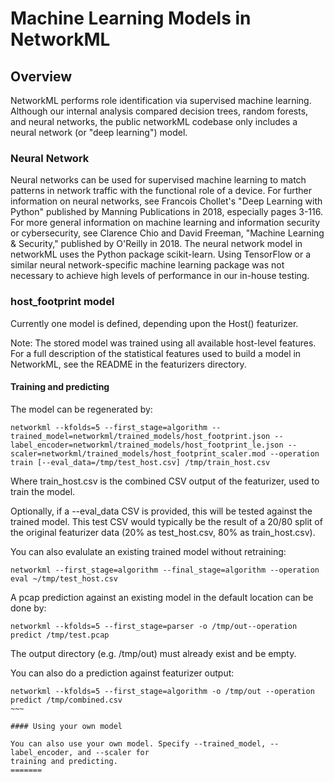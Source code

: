 # Machine Learning Models in NetworkML

## Overview

NetworkML performs role identification via supervised machine learning. Although our
internal analysis compared decision trees, random forests, and neural networks, the public
networkML codebase only includes a neural network (or "deep learning") model.

### Neural Network
Neural networks can be used for supervised machine learning to match patterns in network
traffic with the functional role of a device. For further information on neural networks,
see Francois Chollet's "Deep Learning with Python" published by Manning
Publications in 2018, especially pages 3-116. For more general information on machine
learning and information security or cybersecurity, see Clarence
Chio and David Freeman, "Machine Learning & Security," published by O'Reilly
in 2018. The neural network model in networkML uses the Python package scikit-learn. Using
TensorFlow or a similar neural network-specific machine learning package was not necessary
to achieve high levels of performance in our in-house testing.

### host_footprint model

Currently one model is defined, depending upon the Host() featurizer.

Note: The stored model was trained using all available host-level features. For a full description of the statistical features used to build a model in NetworkML, see the README in the featurizers directory.

#### Training and predicting

The model can be regenerated by:

~~~~
networkml --kfolds=5 --first_stage=algorithm --trained_model=networkml/trained_models/host_footprint.json --label_encoder=networkml/trained_models/host_footprint_le.json --scaler=networkml/trained_models/host_footprint_scaler.mod --operation train [--eval_data=/tmp/test_host.csv] /tmp/train_host.csv
~~~~

Where train_host.csv is the combined CSV output of the featurizer, used to train the model.

Optionally, if a --eval_data CSV is provided, this will be tested against the trained model.
This test CSV would typically be the result of a 20/80 split of the original featurizer data
(20% as test_host.csv, 80% as train_host.csv).


You can also evalulate an existing trained model without retraining:

~~~~
networkml --first_stage=algorithm --final_stage=algorithm --operation eval ~/tmp/test_host.csv
~~~~


A pcap prediction against an existing model in the default location can be done by:

~~~~
networkml --kfolds=5 --first_stage=parser -o /tmp/out--operation predict /tmp/test.pcap
~~~~

The output directory (e.g. /tmp/out) must already exist and be empty.

You can also do a prediction against featurizer output:

~~~~
networkml --kfolds=5 --first_stage=algorithm -o /tmp/out --operation predict /tmp/combined.csv
~~~

#### Using your own model

You can also use your own model. Specify --trained_model, --label_encoder, and --scaler for
training and predicting.
=======
